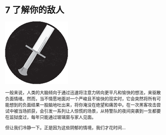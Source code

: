 # 7 了解你的敌人

![](img/chapterart.png)

一般来说，人类的大脑倾向于通过迅速将注意力转向更平凡和愉快的想法，来驱散负面情绪。然而，当不情愿地面对一个严峻且不愉快的现实时，它会突然将所有可能想到的负面结果一股脑地吐出来，将你淹没在绝望和痛苦中。在一次黑客攻击尝试中被当场抓获，会引发一系列让人惊慌的场景，从特警队的夜间突袭到一生都要在监狱度过，每年只能通过玻璃窗与家人见面。

但让我们冷静一下。正是因为这些阴郁的情境，我们才花时间...
